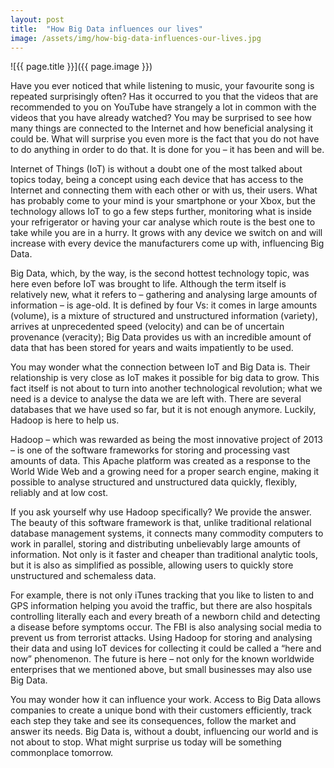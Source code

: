 ```yaml
---
layout: post
title:  "How Big Data influences our lives"
image: /assets/img/how-big-data-influences-our-lives.jpg
---
```


![{{ page.title }}]({{ page.image }})


Have you ever noticed that while listening to music, your favourite song is repeated surprisingly often? Has it occurred to you that the videos that are recommended to you on YouTube have strangely a lot in common with the videos that you have already watched? You may be surprised to see how many things are connected to the Internet and how beneficial analysing it could be. What will surprise you even more is the fact that you do not have to do anything in order to do that. It is done for you – it has been and will be.

Internet of Things (IoT) is without a doubt one of the most talked about topics today, being a concept using each device that has access to the Internet and connecting them with each other or with us, their users. What has probably come to your mind is your smartphone or your Xbox, but the technology allows IoT to go a few steps further, monitoring what is inside your refrigerator or having your car analyse which route is the best one to take while you are in a hurry. It grows with any device we switch on and will increase with every device the manufacturers come up with, influencing Big Data.

Big Data, which, by the way, is the second hottest technology topic, was here even before IoT was brought to life. Although the term itself is relatively new, what it refers to – gathering and analysing large amounts of information – is age-old. It is defined by four Vs: it comes in large amounts (volume), is a mixture of structured and unstructured information (variety), arrives at unprecedented speed (velocity) and can be of uncertain provenance (veracity); Big Data provides us with an incredible amount of data that has been stored for years and waits impatiently to be used.

You may wonder what the connection between IoT and Big Data is. Their relationship is very close as IoT makes it possible for big data to grow. This fact itself is not about to turn into another technological revolution; what we need is a device to analyse the data we are left with. There are several databases that we have used so far, but it is not enough anymore. Luckily, Hadoop is here to help us.

Hadoop – which was rewarded as being the most innovative project of 2013 – is one of the software frameworks for storing and processing vast amounts of data. This Apache platform was created as a response to the World Wide Web and a growing need for a proper search engine, making it possible to analyse structured and unstructured data quickly, flexibly, reliably and at low cost.

If you ask yourself why use Hadoop specifically? We provide the answer. The beauty of this software framework is that, unlike traditional relational database management systems, it connects many commodity computers to work in parallel, storing and distributing unbelievably large amounts of information. Not only is it faster and cheaper than traditional analytic tools, but it is also as simplified as possible, allowing users to quickly store unstructured and schemaless data.

For example, there is not only iTunes tracking that you like to listen to and GPS information helping you avoid the traffic, but there are also hospitals controlling literally each and every breath of a newborn child and detecting a disease before symptoms occur. The FBI is also analysing social media to prevent us from terrorist attacks. Using Hadoop for storing and analysing their data and using IoT devices for collecting it could be called a “here and now” phenomenon. The future is here – not only for the known worldwide enterprises that we mentioned above, but small businesses may also use Big Data.

You may wonder how it can influence your work. Access to Big Data allows companies to create a unique bond with their customers efficiently, track each step they take and see its consequences, follow the market and answer its needs. Big Data is, without a doubt, influencing our world and is not about to stop. What might surprise us today will be something commonplace tomorrow.
